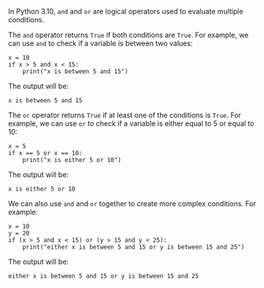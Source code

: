 In Python 3.10, `and` and `or` are logical operators used to evaluate multiple conditions. 

The `and` operator returns `True` if both conditions are `True`. For example, we can use `and` to check if a variable is between two values:

```
x = 10
if x > 5 and x < 15:
    print("x is between 5 and 15")
```

The output will be:
```
x is between 5 and 15
```

The `or` operator returns `True` if at least one of the conditions is `True`. For example, we can use `or` to check if a variable is either equal to 5 or equal to 10:

```
x = 5
if x == 5 or x == 10:
    print("x is either 5 or 10")
```

The output will be:
```
x is either 5 or 10
```

We can also use `and` and `or` together to create more complex conditions. For example:

```
x = 10
y = 20
if (x > 5 and x < 15) or (y > 15 and y < 25):
    print("either x is between 5 and 15 or y is between 15 and 25")
```

The output will be:
```
either x is between 5 and 15 or y is between 15 and 25
```